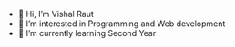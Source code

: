 - 👋 Hi, I’m Vishal Raut
- 👀 I’m interested in Programming and Web development
- 🌱 I’m currently learning Second Year 


<!---
VishalRaut2106/VishalRaut2106 is a ✨ special ✨ repository because its `README.md` (this file) appears on your GitHub profile.
You can click the Preview link to take a look at your changes.
--->
